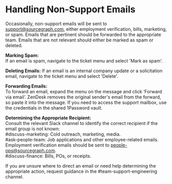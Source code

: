 # Handling Non-Support Emails

Occasionally, non-support emails will be sent to support@sourcegraph.com, either employment verification, bills, marketing, or spam. Emails that are pertinent should be forwarded to the appropriate team. Emails that are not relevant should either be marked as spam or deleted.

**Marking Spam:**  
If an email is spam, navigate to the ticket menu and select 'Mark as spam'.

**Deleting Emails:**
If an email is an internal company update or a solicitation email, 
navigate to the ticket menu and select 'Delete'.

**Forwarding Emails:**  
To forward an email, expand the menu on the message and click ‘Forward via email’. ZenDesk removes the original sender's email from the forward, so paste it into the message. If you need to access the support mailbox, use the credentials in the shared 1Password vault.

**Determining the Appropriate Recipient:**  
Consult the relevant Slack channel to identify the correct recipient if the email group is not known:  
#discuss-marketing: Cold outreach, marketing, media.  
#ask-people-team: Job applications and other employee-related emails. Employment verification emails should be sent to people-ops@sourcegraph.com.  
#discuss-finance: Bills, POs, or receipts.

If you are unsure where to direct an email or need help determining the appropriate action, request guidance in the #team-support-engineering channel.
